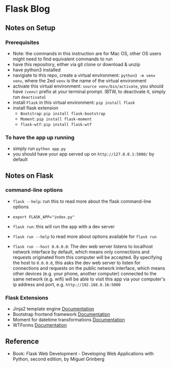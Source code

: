 # Flask Blog

## Notes on Setup

### Prerequisites

- Note: the commands in this instruction are for Mac OS, other OS users might need to find equivalent commands to run
- have this repository, either via git clone or download & unzip
- have python3 installed
- navigiate to this repo, create a virtual environment: `python3 -m venv venv`, where the 2ed `venv` is the name of the virtual environment
- activate this virtual environment: `source venv/bin/activate`, you should have `(venv)` prefix at your terminal prompt. (BTW, to deactivate it, simply run `deactivate`)
- install `Flask` in this virtual environment: `pip install flask`
- install flask extension 
  - `Bootstrap`: `pip install flask-bootstrap`
  - `Moment`: `pip install flask-moment`
  - `flask-wtf`: `pip install flask-wtf`

### To have the app up running

- simply run `python app.py`
- you should have your app served up on `http://127.0.0.1:5000/` by default

## Notes on Flask

### command-line options

- `flask --help`: run this to read more about the flask command-line options

- `export FLASK_APP="index.py"`
- `flask run`: this will run the app with a dev server

- `flask run --help` to read more about options available for `flask run`
- `flask run --host 0.0.0.0`: The dev web server listens to localhost network interface by default, which means only connections and requests originated from this computer will be accepted. By specifying the host to `0.0.0.0`, this asks the dev web server to listen for connections and requests on the public network interface, which means other devices (e.g. your phone, another computer) connected to the same network (e.g. wifi) will be able to visit this app via your computer's ip address and port, e.g. `http://192.168.0.16:5000`

### Flask Extensions

- Jinja2 template engine [Documentation](https://jinja.palletsprojects.com/en/2.11.x/)
- Bootstrap frontend framework [Documentation](https://getbootstrap.com/docs/4.3/getting-started/introduction/)
- Moment for datetime transformations [Documentation](https://momentjs.com/docs/#/displaying/)
- WTForms [Documentation](https://wtforms.readthedocs.io/en/stable/)

## Reference

- Book: Flask Web Development - Developing Web Applications with Python, second edition, by Miguel Grinberg